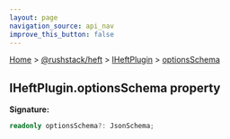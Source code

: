 ```yaml
---
layout: page
navigation_source: api_nav
improve_this_button: false
---
```



[Home](./index.md) &gt; [@rushstack/heft](./heft.md) &gt; [IHeftPlugin](./heft.iheftplugin.md) &gt; [optionsSchema](./heft.iheftplugin.optionsschema.md)

## IHeftPlugin.optionsSchema property

<b>Signature:</b>

```typescript
readonly optionsSchema?: JsonSchema;
```
